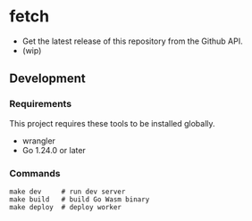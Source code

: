 # fetch

* Get the latest release of this repository from the Github API.
* (wip)

## Development

### Requirements

This project requires these tools to be installed globally.

* wrangler
* Go 1.24.0 or later
### Commands

```
make dev     # run dev server
make build   # build Go Wasm binary
make deploy  # deploy worker
```